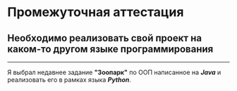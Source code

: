 # Промежуточная аттестация

## Необходимо реализовать свой проект на каком-то другом языке программирования
***   

Я выбрал недавнее задание **"Зоопарк"** по ООП  написанное на ***Java*** и реализовать его в рамках языка ***Python***.